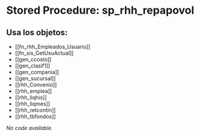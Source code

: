 # Stored Procedure: sp_rhh_repapovol

## Usa los objetos:
- [[fn_rhh_Empleados_Usuario]]
- [[fn_sis_GetUsuActual]]
- [[gen_ccosto]]
- [[gen_clasif1]]
- [[gen_compania]]
- [[gen_sucursal]]
- [[rhh_Convenio]]
- [[rhh_emplea]]
- [[rhh_liqhis]]
- [[rhh_liqmes]]
- [[rhh_retcontin]]
- [[rhh_tbfondos]]

*No code available.*
